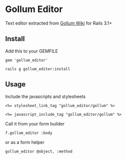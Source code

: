 # Gollum Editor

Text editor extracted from [Gollum Wiki](https://github.com/github/gollum) for Rails 3.1+

## Install

Add this to your GEMFILE

`gem 'gollum_editor'`

`rails g gollum_editor:install`

## Usage

Include the javascripts and stylesheets

`<%= stylesheet_link_tag "gollum_editor/gollum" %>`

`<%= javascript_include_tag "gollum_editor/gollum" %>`

Call it from your form builder

`f.gollum_editor :body`

or as a form helper

`gollum_editor @object, :method`
